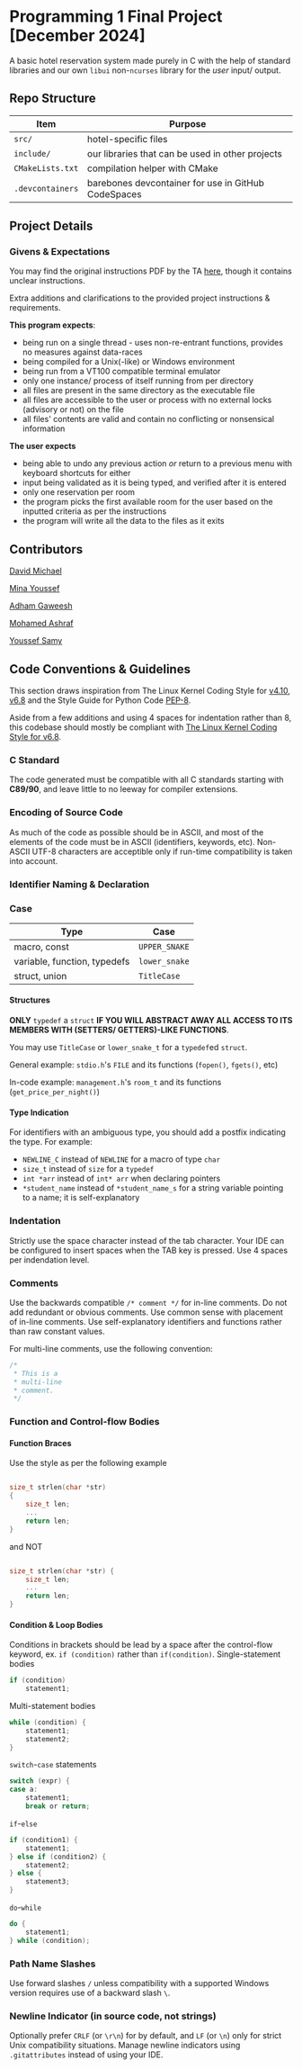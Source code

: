 # Programming 1 Final Project [December 2024]

A basic hotel reservation system made purely in C with the help of standard libraries and our own `libui` non-`ncurses` library for the _user_ input/ output.

## Repo Structure
| Item | Purpose |
|------|---------|
| `src/` | hotel-specific files |
| `include/` | our libraries that can be used in other projects |
| `CMakeLists.txt` | compilation helper with CMake |
| `.devcontainers` | barebones devcontainer for use in GitHub CodeSpaces |

## Project Details

### Givens & Expectations
You may find the original instructions PDF by the TA [here](Instructions.pdf), though it contains unclear instructions.

Extra additions and clarifications to the provided project instructions & requirements.

**This program expects**:
- being run on a single thread - uses non-re-entrant functions, provides no measures against data-races
- being compiled for a Unix(-like) or Windows environment
- being run from a VT100 compatible terminal emulator
- only one instance/ process of itself running from per directory
- all files are present in the same directory as the executable file
- all files are accessible to the user or process with no external locks (advisory or not) on the file
- all files' contents are valid and contain no conflicting or nonsensical information

**The user expects**
- being able to undo any previous action *or* return to a previous menu with keyboard shortcuts for either
- input being validated as it is being typed, and verified after it is entered
- only one reservation per room
- the program picks the first available room for the user based on the inputted criteria as per the instructions
- the program will write all the data to the files as it exits

## Contributors
[David Michael](https://github.com/davidyassa)

[Mina Youssef](https://github.com/minawashere)

[Adham Gaweesh](https://github.com/CosmicBreadCat)

[Mohamed Ashraf](https://github.com/mashraf282)

[Youssef Samy](https://github.com/y-samy)


## Code Conventions & Guidelines
This section draws inspiration from The Linux Kernel Coding Style for [v4.10](https://www.kernel.org/doc/html/v4.10/process/coding-style.html#typedefs), [v6.8](https://www.kernel.org/doc/html/v6.8/process/coding-style.html) and the Style Guide for Python Code [PEP-8](https://peps.python.org/pep-0008/).

Aside from a few additions and using 4 spaces for indentation rather than 8, this codebase should mostly be compliant with [The Linux Kernel Coding Style for v6.8](https://www.kernel.org/doc/html/v6.8/process/coding-style.html).

### C Standard
The code generated must be compatible with all C standards starting with **C89/90**, and leave little to no leeway for compiler extensions.

### Encoding of Source Code
As much of the code as possible should be in ASCII, and most of the elements of the code must be in ASCII (identifiers, keywords, etc). Non-ASCII UTF-8 characters are acceptible only if run-time compatibility is taken into account.

### Identifier Naming & Declaration

### Case

| Type | Case |
|------|------|
| macro, const | `UPPER_SNAKE` |
| variable, function, typedefs | `lower_snake` |
| struct, union | `TitleCase` |

#### Structures
**ONLY** `typedef` a `struct` **IF YOU WILL ABSTRACT AWAY ALL ACCESS TO ITS MEMBERS WITH (SETTERS/ GETTERS)-LIKE FUNCTIONS**.

You may use `TitleCase` or `lower_snake_t` for a `typedef`ed `struct`.

General example: `stdio.h`'s `FILE` and its functions (`fopen()`, `fgets()`, etc)

In-code example: `management.h`'s `room_t` and its functions (`get_price_per_night()`)

#### Type Indication
For identifiers with an ambiguous type, you should add a postfix indicating the type. For example:
- `NEWLINE_C` instead of `NEWLINE` for a macro of type `char`
- `size_t` instead of `size` for a `typedef`
- `int *arr` instead of `int* arr` when declaring pointers
- `*student_name` instead of `*student_name_s` for a string variable pointing to a name; it is self-explanatory

### Indentation
Strictly use the space character instead of the tab character. Your IDE can be configured to insert spaces when the TAB key is pressed.
Use 4 spaces per indendation level.

### Comments
Use the backwards compatible `/* comment */` for in-line comments.
Do not add redundant or obvious comments. Use common sense with placement of in-line comments.
Use self-explanatory identifiers and functions rather than raw constant values.

For multi-line comments, use the following convention:
```c
/*
 * This is a
 * multi-line
 * comment.
 */
```
### Function and Control-flow Bodies

#### Function Braces
Use the style as per the following example
```c

size_t strlen(char *str)
{
    size_t len;
    ...
    return len;
}

```
and NOT
```c

size_t strlen(char *str) {
    size_t len;
    ...
    return len;
}

```

#### Condition & Loop Bodies
Conditions in brackets should be lead by a space after the control-flow keyword, ex. `if (condition)` rather than `if(condition)`.
Single-statement bodies
```c
if (condition)
    statement1;
```
Multi-statement bodies
```c
while (condition) {
    statement1;
    statement2;
}
```
`switch`-`case` statements
```c
switch (expr) {
case a:
    statement1;
    break or return;
```
`if`-`else`
```c
if (condition1) {
    statement1;
} else if (condition2) {
    statement2;
} else {
    statement3;
}
```
`do`-`while`
```c
do {
    statement1;
} while (condition);
```

### Path Name Slashes
Use forward slashes `/` unless compatibility with a supported Windows version requires use of a backward slash `\`.

### Newline Indicator (in source code, not strings)
Optionally prefer `CRLF` (or `\r\n`) for by default, and `LF` (or `\n`) only for strict Unix compatibility situations. Manage newline indicators using `.gitattributes` instead of using your IDE.
